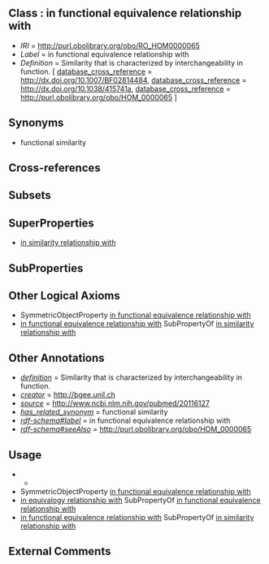 
## Class : in functional equivalence relationship with

 * *IRI* = http://purl.obolibrary.org/obo/RO_HOM0000065
 * *Label* = in functional equivalence relationship with
 * *Definition* = Similarity that is characterized by interchangeability in function. [ [database_cross_reference](../../ef/oboInOwl#hasDbXref.md) = http://dx.doi.org/10.1007/BF02814484, [database_cross_reference](../../ef/oboInOwl#hasDbXref.md) = http://dx.doi.org/10.1038/415741a, [database_cross_reference](../../ef/oboInOwl#hasDbXref.md) = http://purl.obolibrary.org/obo/HOM_0000065 ]

## Synonyms

 * functional similarity

## Cross-references


## Subsets


## SuperProperties

 * [in similarity relationship with](../../RO/00/RO_HOM0000000.md)

## SubProperties


## Other Logical Axioms

 * SymmetricObjectProperty [in functional equivalence relationship with](../../RO/65/RO_HOM0000065.md)
 * [in functional equivalence relationship with](../../RO/65/RO_HOM0000065.md) SubPropertyOf [in similarity relationship with](../../RO/00/RO_HOM0000000.md)

## Other Annotations

 * *[definition](../../IAO/15/IAO_0000115.md)* = Similarity that is characterized by interchangeability in function.
 * *[creator](../../or/creator.md)* = http://bgee.unil.ch
 * *[source](../../ce/source.md)* = http://www.ncbi.nlm.nih.gov/pubmed/20116127
 * *[has_related_synonym](../../ym/oboInOwl#hasRelatedSynonym.md)* = functional similarity
 * *[rdf-schema#label](../../el/rdf-schema#label.md)* = in functional equivalence relationship with
 * *[rdf-schema#seeAlso](../../so/rdf-schema#seeAlso.md)* = http://purl.obolibrary.org/obo/HOM_0000065

## Usage

 * -
 * SymmetricObjectProperty [in functional equivalence relationship with](../../RO/65/RO_HOM0000065.md)
 * [in equivalogy relationship with](../../RO/62/RO_HOM0000062.md) SubPropertyOf [in functional equivalence relationship with](../../RO/65/RO_HOM0000065.md)
 * [in functional equivalence relationship with](../../RO/65/RO_HOM0000065.md) SubPropertyOf [in similarity relationship with](../../RO/00/RO_HOM0000000.md)

## External Comments

